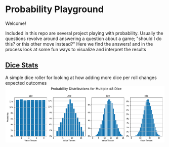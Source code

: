 # Probability Playground

Welcome!

Included in this repo are several project playing with probability. Usually the questions revolve around answering a question about a game; "should I do this? or this other move instead?" Here we find the answers! and in the process look at some fun ways to visualize and interpret the results

## <a href='https://github.com/ZacButko/Probability-Playground/tree/master/Dice%20Stats'>Dice Stats</a>

A simple dice roller for looking at how adding more dice per roll changes expected outcomes
<img src="images/DiceRolls.png" width="600">

